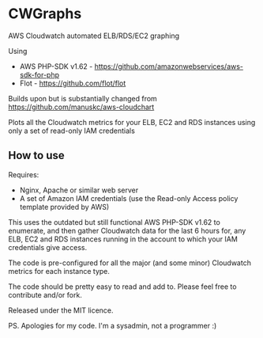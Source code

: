 CWGraphs
========

AWS Cloudwatch automated ELB/RDS/EC2 graphing

Using
* AWS PHP-SDK v1.62 - https://github.com/amazonwebservices/aws-sdk-for-php
* Flot - https://github.com/flot/flot

Builds upon but is substantially changed from https://github.com/manuskc/aws-cloudchart

Plots all the Cloudwatch metrics for your ELB, EC2 and RDS instances using only a set of read-only IAM credentials


How to use
----------

Requires: 
* Nginx, Apache or similar web server
* A set of Amazon IAM credentials (use the Read-only Access policy template provided by AWS)
 
This uses the outdated but still functional AWS PHP-SDK v1.62 to enumerate, and then gather Cloudwatch data for the last 6 hours for, any ELB, EC2 and RDS instances running in the account to which your IAM credentials give access.

The code is pre-configured for all the major (and some minor) Cloudwatch metrics for each instance type. 

The code should be pretty easy to read and add to. Please feel free to contribute and/or fork. 

Released under the MIT licence.



PS. Apologies for my code. I'm a sysadmin, not a programmer :)
